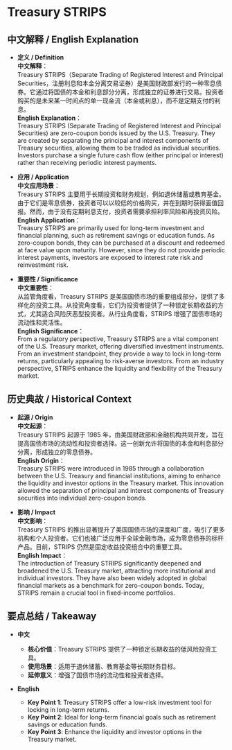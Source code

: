 # Treasury STRIPS

## 中文解释 / English Explanation

* **定义 / Definition**  
  **中文解释**：  
  Treasury STRIPS（Separate Trading of Registered Interest and Principal Securities，注册利息和本金分离交易证券）是美国财政部发行的一种零息债券。它通过将国债的本金和利息部分分离，形成独立的证券进行交易。投资者购买的是未来某一时间点的单一现金流（本金或利息），而不是定期支付的利息。  
  **English Explanation**：  
  Treasury STRIPS (Separate Trading of Registered Interest and Principal Securities) are zero-coupon bonds issued by the U.S. Treasury. They are created by separating the principal and interest components of Treasury securities, allowing them to be traded as individual securities. Investors purchase a single future cash flow (either principal or interest) rather than receiving periodic interest payments.

* **应用 / Application**  
  **中文应用场景**：  
  Treasury STRIPS 主要用于长期投资和财务规划，例如退休储蓄或教育基金。由于它们是零息债券，投资者可以以较低的价格购买，并在到期时获得面值回报。然而，由于没有定期利息支付，投资者需要承担利率风险和再投资风险。  
  **English Application**：  
  Treasury STRIPS are primarily used for long-term investment and financial planning, such as retirement savings or education funds. As zero-coupon bonds, they can be purchased at a discount and redeemed at face value upon maturity. However, since they do not provide periodic interest payments, investors are exposed to interest rate risk and reinvestment risk.

* **重要性 / Significance**  
  **中文重要性**：  
  从监管角度看，Treasury STRIPS 是美国国债市场的重要组成部分，提供了多样化的投资工具。从投资角度看，它们为投资者提供了一种锁定长期收益的方式，尤其适合风险厌恶型投资者。从行业角度看，STRIPS 增强了国债市场的流动性和灵活性。  
  **English Significance**：  
  From a regulatory perspective, Treasury STRIPS are a vital component of the U.S. Treasury market, offering diversified investment instruments. From an investment standpoint, they provide a way to lock in long-term returns, particularly appealing to risk-averse investors. From an industry perspective, STRIPS enhance the liquidity and flexibility of the Treasury market.

## 历史典故 / Historical Context

* **起源 / Origin**  
  **中文起源**：  
  Treasury STRIPS 起源于 1985 年，由美国财政部和金融机构共同开发，旨在提高国债市场的流动性和投资者选择。这一创新允许将国债的本金和利息部分分离，形成独立的零息债券。  
  **English Origin**：  
  Treasury STRIPS were introduced in 1985 through a collaboration between the U.S. Treasury and financial institutions, aiming to enhance the liquidity and investor options in the Treasury market. This innovation allowed the separation of principal and interest components of Treasury securities into individual zero-coupon bonds.

* **影响 / Impact**  
  **中文影响**：  
  Treasury STRIPS 的推出显著提升了美国国债市场的深度和广度，吸引了更多机构和个人投资者。它们也被广泛应用于全球金融市场，成为零息债券的标杆产品。目前，STRIPS 仍然是固定收益投资组合中的重要工具。  
  **English Impact**：  
  The introduction of Treasury STRIPS significantly deepened and broadened the U.S. Treasury market, attracting more institutional and individual investors. They have also been widely adopted in global financial markets as a benchmark for zero-coupon bonds. Today, STRIPS remain a crucial tool in fixed-income portfolios.

## 要点总结 / Takeaway

* **中文**  
  - **核心价值**：Treasury STRIPS 提供了一种锁定长期收益的低风险投资工具。  
  - **使用场景**：适用于退休储蓄、教育基金等长期财务目标。  
  - **延伸意义**：增强了国债市场的流动性和投资者选择。

* **English**  
  - **Key Point 1**: Treasury STRIPS offer a low-risk investment tool for locking in long-term returns.  
  - **Key Point 2**: Ideal for long-term financial goals such as retirement savings or education funds.  
  - **Key Point 3**: Enhance the liquidity and investor options in the Treasury market.